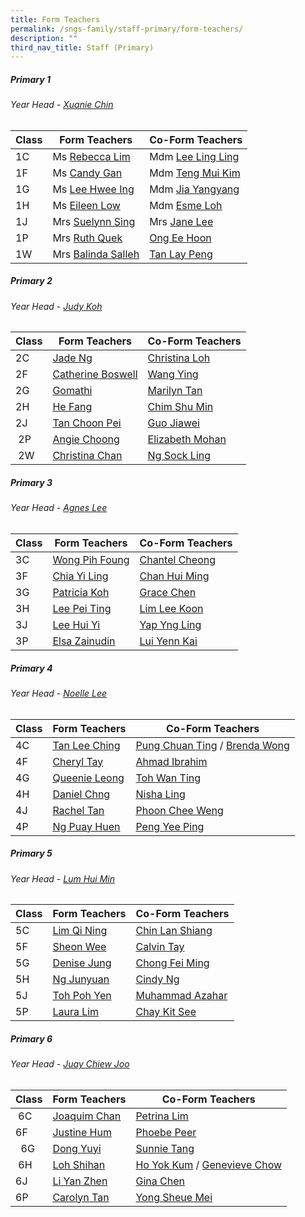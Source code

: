 ```yaml
---
title: Form Teachers
permalink: /sngs-family/staff-primary/form-teachers/
description: ""
third_nav_title: Staff (Primary)
---
```

##### **Primary 1**
###### Year Head - [Xuanie Chin](mailto:chin_yi_xuan@schools.gov.sg)

| Class | Form Teachers | Co-Form Teachers
| --- | --- | --- |
| 1C | Ms [Rebecca Lim](mailto:lim_mei_li@schools.gov.sg) | Mdm [Lee Ling Ling](mailto:lee_ling_ling_a@schools.gov.sg) |
| 1F | Ms [Candy Gan](mailto:gan_xin_lin_candy@schools.gov.sg) | Mdm [Teng Mui Kim](mailto:Teng_Mui_Kim@schools.gov.sg) |
| 1G | Ms [Lee Hwee Ing](mailto:lee_hwee_ing@schools.gov.sg) | Mdm [Jia Yangyang](mailto:Jia_Yangyang@moe.edu.sg) |
| 1H | Ms [Eileen Low](mailto:low_wei_ling_eileen@schools.gov.sg) | Mdm [Esme Loh](mailto:esme_foo@schools.gov.sg) |
| 1J | Mrs [Suelynn Sing](mailto:tan_suelynn@schools.gov.sg) | Mrs [Jane Lee](mailto:Chua_jie_ying_jand@schools.gov.sg) |
| 1P | Mrs [Ruth Quek](mailto:tan_wee_siew_ruth@schools.gov.sg) | [Ong Ee Hoon](mailto:ong_ee_hoon@schools.gov.sg) |
| 1W | Mrs [Balinda Salleh](mailto:balinda_salleh@schools.gov.sg) | [Tan Lay Peng](mailto:tan_lay_peng@schools.gov.sg) |

##### **Primary 2**
###### Year Head - [Judy Koh](mailto:koh_cheng_tee@schools.gov.sg)

| Class | Form Teachers | Co-Form Teachers |
| --- | --- |--- |
| 2C | [Jade Ng](mailto:lim_swee_chern_jade@schools.gov.sg) | [Christina Loh](mailto:chee_mei_lan_christina@schools.gov.sg) |
| 2F | [Catherine Boswell](mailto:boswell_catherine@schools.gov.sg) | [Wang Ying](mailto:wang_ying@schools.gov.sg) |
| 2G | [Gomathi](mailto:gomathi_a@schools.gov.sg) | [Marilyn Tan](mailto:teo_hong_ling_marilyn@schools.gov.sg) |
| 2H | [He Fang](mailto:he_fang@schools.gov.sg) | [Chim Shu Min](mailto:chim_shu_min@schools.gov.sg) |
| 2J | [Tan Choon Pei](mailto:tan_choon_pei@schools.gov.sg) | [Guo Jiawei](mailto:guo_jiawei@schools.gov.sg) |
|  2P | [Angie Choong](mailto:chong_sou_foong@schools.gov.sg) | [Elizabeth Mohan](mailto:elizabeth_rathi_mohan@schools.gov.sg) |
|  2W | [Christina Chan](mailto:tan_liang_hong_christina@schools.gov.sg) | [Ng Sock Ling](mailto:ng_sock_ling@schools.gov.sg) |

##### **Primary 3**
###### Year Head - [Agnes Lee](mailto:lee_ling_ling_agnes@schools.gov.sg)

| Class | Form Teachers | Co-Form Teachers |
| --- | --- | --- |
| 3C | [Wong Pih Foung](mailto:wong_pih_foung@schools.gov.sg) | [Chantel Cheong](mailto:cheong_wen_yee_chantel@schools.gov.sg) |
| 3F | [Chia Yi Ling](mailto:chia_yi_ling@schools.gov.sg) | [Chan Hui Ming](mailto:chan_hui_ming@schools.gov.sg) |
| 3G | [Patricia Koh](mailto:koh_yi_guan_patricia@schools.gov.sg) | [Grace Chen](mailto:chen_suhua@schools.gov.sg) |
| 3H | [Lee Pei Ting](mailto:lee_pei_ting@schools.gov.sg) | [Lim Lee Koon](mailto:lim_lee_koon_a@schools.gov.sg) |
| 3J | [Lee Hui Yi](mailto:lee_hui_yi_a@schools.gov.sg)[](mailto:lee_hui_yi_a@schools.gov.sg) | [Yap Yng Ling](mailto:yap_yng_ling@schools.gov.sg) |
| 3P | [Elsa Zainudin](mailto:suelsa_zainudin@schools.gov.sg) | [Lui Yenn Kai](mailto:lui_yenn_kai_a@schools.gov.sg) |

##### **Primary 4**
###### Year Head - [Noelle Lee](mailto:lee_meiting_noelle_francesca@schools.gov.sg)

| Class | Form Teachers | Co-Form Teachers |
| --- | --- | --- |
| 4C | [Tan Lee Ching](mailto:tan_lee_ching@schools.gov.sg) | [Pung Chuan Ting](mailto:pung_chuan_ting@schools.gov.sg) / [Brenda Wong](mailto:wong_pek_chin_brenda@schools.gov.sg) |
| 4F | [Cheryl Tay](mailto:kang_liwen_cheryl_ann@schools.gov.sg) | [Ahmad Ibrahim](mailto:ahmad_ibrahim_a@schools.gov.sg) |
| 4G | [Queenie Leong](mailto:chua_bor_chwen_queenie@schools.gov.sg) | [Toh Wan Ting](mailto:chiam_wan_ting@schools.gov.sg) |
| 4H | [Daniel Chng](mailto:chng_chye_thiam@schools.gov.sg) | [Nisha Ling](mailto:nisha_keshyiap_ram_putre@schools.gov.sg) |
| 4J | [Rachel Tan](mailto:lee_kim_lin_rachel@schools.gov.sg) | [Phoon Chee Weng](mailto:phoon_chee_weng@schools.gov.sg) |
| 4P | [Ng Puay Huen](mailto:ng_puay_huen@schools.gov.sg) | [Peng Yee Ping](mailto:peng_yee_ping@moe.edu.sg) |

##### **Primary 5**
###### Year Head - [Lum Hui Min](mailto:lum_hui_min@schools.gov.sg)

| Class | Form Teachers | Co-Form Teachers |
| --- | --- | --- |
| 5C | [Lim Qi Ning](mailto:lim_qi_ning@schools.gov.sg) | [Chin Lan Shiang](mailto:chin_lan_shiang@schools.gov.sg) |
| 5F | [Sheon Wee](mailto:lee_sze_yuin@schools.gov.sg) | [Calvin Tay](mailto:tay_ngiang_boon_calvin@schools.gov.sg) |
| 5G | [Denise Jung](mailto:jung_gee_ting@schools.gov.sg) | [Chong Fei Ming](mailto:chong_fei_ming@schools.gov.sg) |
| 5H | [Ng Junyuan](mailto:ng_junyuan@schools.gov.sg) | [Cindy Ng](mailto:ng_lai_leng_cindy@schools.gov.sg) |
| 5J | [Toh Poh Yen](mailto:toh_poh_yen@schools.gov.sg) | [Muhammad Azahar](mailto:muhammad_azahar_rosli@schools.gov.sg) |
| 5P | [Laura Lim](mailto:koh_kim_suat_laura@schools.gov.sg) | [Chay Kit See](mailto:chay_kit_see@schools.gov.sg) |

##### **Primary 6**
###### Year Head - [Juay Chiew Joo](mailto:juay_chiew_joo@schools.gov.sg) 

| Class | Form Teachers | Co-Form Teachers |
| --- | --- | --- |
|  6C | [Joaquim Chan](mailto:chan_tsze_min_joaquim@schools.gov.sg) | [Petrina Lim](mailto:tan_lay_beng_petrina@schools.gov.sg) |
| 6F | [Justine Hum](mailto:choo_hui_kian@schools.gov.sg)[](mailto:lee_hui_yi_a@schools.gov.sg) | [Phoebe Peer](mailto:lee_hui_lin_phoebe@schools.gov.sg) |
|   6G  | [Dong Yuyi](mailto:dong_yuyi@schools.gov.sg) | [Sunnie Tang](mailto:tang_sunnie@schools.gov.sg) |
|  6H | [Loh Shihan](mailto:loh_shihan@schools.gov.sg) | [Ho Yok Kum](mailto:ho_yok_kum@schools.gov.sg) / [Genevieve Chow](mailto:chow_wai_har_genevieve@schools.gov.sg) |
| 6J | [Li Yan Zhen](mailto:li_yan_zhen@schools.gov.sg) | [Gina Chen](mailto:lim_wee_ping@schools.gov.sg) |
| 6P | [Carolyn Tan](mailto:wu_ruixian_carolyn@schools.gov.sg) | [Yong Sheue Mei](mailto:yong_sheue_mei@schools.gov.sg) |